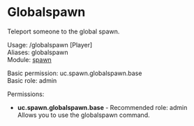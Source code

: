 Globalspawn
====
Teleport someone to the global spawn.

Usage: /globalspawn \[Player\]<br>
Aliases: globalspawn<br>
Module: [spawn](../modules/spawn.md)<br>

Basic permission: uc.spawn.globalspawn.base<br>
Basic role: admin<br>

Permissions: <br>
* **uc.spawn.globalspawn.base** - Recommended role: admin<br>Allows you to use the globalspawn command.
